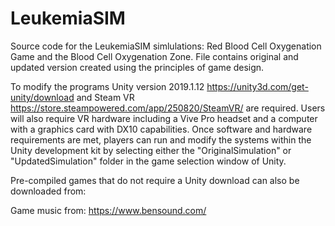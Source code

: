 # LeukemiaSIM
Source code for the LeukemiaSIM simlulations: Red Blood Cell Oxygenation Game and the Blood Cell Oxygenation Zone. File contains original and updated version created using the principles of game design.

To modify the programs Unity version 2019.1.12 https://unity3d.com/get-unity/download and Steam VR https://store.steampowered.com/app/250820/SteamVR/ are required. Users will also require VR hardware including a Vive Pro headset and a computer with a graphics card with DX10 capabilities. Once software and hardware requirements are met, players can run and modify the systems within the Unity development kit by selecting either the "OriginalSimulation" or "UpdatedSimulation" folder in the game selection window of Unity. 

Pre-compiled games that do not require a Unity download can also be downloaded from:


Game music from: https://www.bensound.com/
